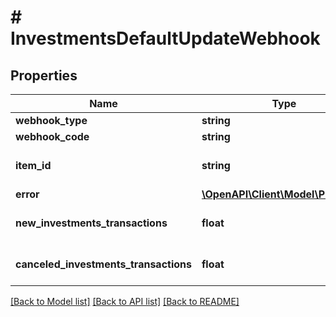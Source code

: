 # # InvestmentsDefaultUpdateWebhook

## Properties

Name | Type | Description | Notes
------------ | ------------- | ------------- | -------------
**webhook_type** | **string** | &#x60;INVESTMENTS_TRANSACTIONS&#x60; |
**webhook_code** | **string** | &#x60;DEFAULT_UPDATE&#x60; |
**item_id** | **string** | The &#x60;item_id&#x60; of the Item associated with this webhook, warning, or error |
**error** | [**\OpenAPI\Client\Model\PlaidError**](PlaidError.md) |  | [optional]
**new_investments_transactions** | **float** | The number of new transactions reported since the last time this webhook was fired. |
**canceled_investments_transactions** | **float** | The number of canceled transactions reported since the last time this webhook was fired. |

[[Back to Model list]](../../README.md#models) [[Back to API list]](../../README.md#endpoints) [[Back to README]](../../README.md)
